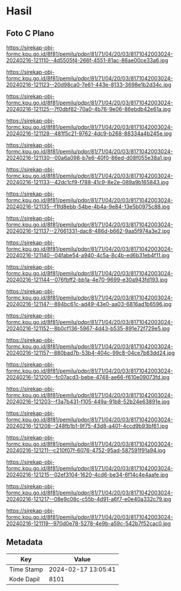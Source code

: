 # Hasil

## Foto C Plano

https://sirekap-obj-formc.kpu.go.id/8f81/pemilu/pdpr/81/71/04/20/03/8171042003024-20240216-121110--4d5505f4-266f-4551-81ac-86ae00ce33a6.jpg

https://sirekap-obj-formc.kpu.go.id/8f81/pemilu/pdpr/81/71/04/20/03/8171042003024-20240216-121123--20d98ca0-7e61-443e-8133-3698e1b2d34c.jpg

https://sirekap-obj-formc.kpu.go.id/8f81/pemilu/pdpr/81/71/04/20/03/8171042003024-20240216-121125--7f0dbf82-70a0-4b76-9e06-86ebdb42e61a.jpg

https://sirekap-obj-formc.kpu.go.id/8f81/pemilu/pdpr/81/71/04/20/03/8171042003024-20240216-121128--481f5c21-9762-4dc9-b268-88334a4b245e.jpg

https://sirekap-obj-formc.kpu.go.id/8f81/pemilu/pdpr/81/71/04/20/03/8171042003024-20240216-121130--00a6a098-b7e6-40f0-86ed-d08f055e38a1.jpg

https://sirekap-obj-formc.kpu.go.id/8f81/pemilu/pdpr/81/71/04/20/03/8171042003024-20240216-121133--42dc1cf9-f788-41c9-8e2e-089a9b165843.jpg

https://sirekap-obj-formc.kpu.go.id/8f81/pemilu/pdpr/81/71/04/20/03/8171042003024-20240216-121135--f1fd8ebb-54be-4b4a-9e84-13e5b0975c88.jpg

https://sirekap-obj-formc.kpu.go.id/8f81/pemilu/pdpr/81/71/04/20/03/8171042003024-20240216-121137--27661331-dac8-486d-b662-9aa5f974a3e2.jpg

https://sirekap-obj-formc.kpu.go.id/8f81/pemilu/pdpr/81/71/04/20/03/8171042003024-20240216-121140--04fabe54-a940-4c5a-8c4b-ed6b31eb4f11.jpg

https://sirekap-obj-formc.kpu.go.id/8f81/pemilu/pdpr/81/71/04/20/03/8171042003024-20240216-121144--076fbff2-bb1a-4e70-9699-e30a943fd193.jpg

https://sirekap-obj-formc.kpu.go.id/8f81/pemilu/pdpr/81/71/04/20/03/8171042003024-20240216-121147--894bc61c-ad49-43e0-aa03-6816ad1b6596.jpg

https://sirekap-obj-formc.kpu.go.id/8f81/pemilu/pdpr/81/71/04/20/03/8171042003024-20240216-121152--8b0cf136-5967-4d43-b535-891e72f729e5.jpg

https://sirekap-obj-formc.kpu.go.id/8f81/pemilu/pdpr/81/71/04/20/03/8171042003024-20240216-121157--880bad7b-53b4-404c-99c8-04ce7b83dd24.jpg

https://sirekap-obj-formc.kpu.go.id/8f81/pemilu/pdpr/81/71/04/20/03/8171042003024-20240216-121200--fc07acd3-bebe-4748-ae66-f610e09073fd.jpg

https://sirekap-obj-formc.kpu.go.id/8f81/pemilu/pdpr/81/71/04/20/03/8171042003024-20240216-121203--f3a7b431-f105-449a-91b8-52b24e63891e.jpg

https://sirekap-obj-formc.kpu.go.id/8f81/pemilu/pdpr/81/71/04/20/03/8171042003024-20240216-121208--248fb1b1-9f75-43d8-a401-4ccd9b93bf61.jpg

https://sirekap-obj-formc.kpu.go.id/8f81/pemilu/pdpr/81/71/04/20/03/8171042003024-20240216-121211--c210f07f-6076-4752-95ad-587591f91a94.jpg

https://sirekap-obj-formc.kpu.go.id/8f81/pemilu/pdpr/81/71/04/20/03/8171042003024-20240216-121215--02ef3104-1620-4cd6-be34-6f14c4e4aafe.jpg

https://sirekap-obj-formc.kpu.go.id/8f81/pemilu/pdpr/81/71/04/20/03/8171042003024-20240216-121217--08e9c08c-c55b-4d91-a6f7-e0e40a332c79.jpg

https://sirekap-obj-formc.kpu.go.id/8f81/pemilu/pdpr/81/71/04/20/03/8171042003024-20240216-121119--970d0e78-5278-4e9b-a59c-542b7f52cac0.jpg


## Metadata

| Key        | Value               |
| ---------- | ------------------- |
| Time Stamp | 2024-02-17 13:05:41 |
| Kode Dapil | 8101                |



